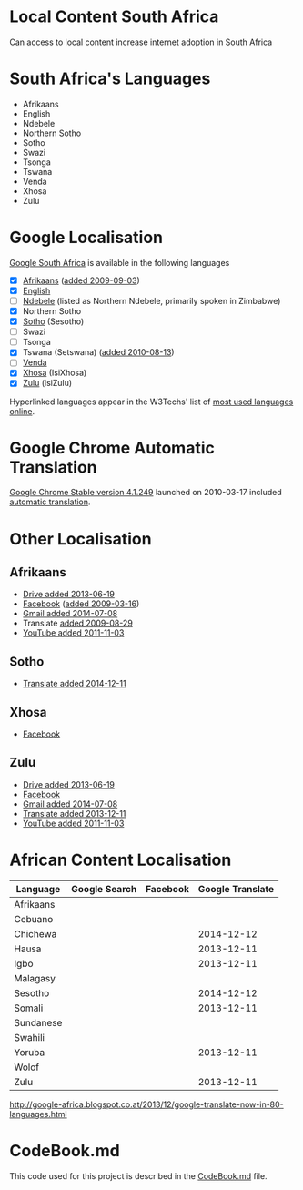 # Local Content South Africa
Can access to local content increase internet adoption in South Africa

# South Africa's Languages

 - Afrikaans
 - English
 - Ndebele
 - Northern Sotho
 - Sotho
 - Swazi
 - Tsonga
 - Tswana
 - Venda
 - Xhosa
 - Zulu

# Google Localisation

[Google South Africa](http://www.google.co.za) is available in the following languages

 - [x] [Afrikaans](http://w3techs.com/technologies/details/cl-af-/all/all) ([added 2009-09-03](http://google-africa.blogspot.com/2009/09/google-translate-now-available-for.html))
 - [x] [English](http://w3techs.com/technologies/details/cl-en-/all/all)
 - [ ] [Ndebele](http://w3techs.com/technologies/details/cl-nd-/all/all) (listed as Northern Ndebele, primarily spoken in Zimbabwe)
 - [x] Northern Sotho
 - [x] [Sotho](http://w3techs.com/technologies/details/cl-st-/all/all) (Sesotho)
 - [ ] Swazi
 - [ ] Tsonga
 - [x] Tswana (Setswana) ([added 2010-08-13](http://otlogetswe.com/2010/08/13/setswana-google-here/))
 - [ ] [Venda](http://w3techs.com/technologies/details/cl-ve-/all/all)
 - [x] [Xhosa](http://w3techs.com/technologies/details/cl-xh-/all/all) (IsiXhosa)
 - [x] [Zulu](http://w3techs.com/technologies/details/cl-zu-/all/all) (isiZulu)
 
Hyperlinked languages appear in the W3Techs' list of [most used languages online](http://w3techs.com/technologies/overview/content_language/all).

# Google Chrome Automatic Translation

[Google Chrome Stable version 4.1.249](http://googlechromereleases.blogspot.com/2010/03/stable-channel-update.html) launched on 2010-03-17 included [automatic translation](https://googleblog.blogspot.com/2010/03/brabhsalai-greasain-ilteangach-or.html).


# Other Localisation 

## Afrikaans
 
 - [Drive added 2013-06-19](http://google-africa.blogspot.com/2013/06/drive-docs-sheets-and-slides-now-in.html)
 - [Facebook](https://www.facebook.com/translations/FacebookLocales.xml) ([added 2009-03-16](http://mg.co.za/article/2009-03-16-facebook-goes-vleisboek))
 - [Gmail added 2014-07-08](http://google-africa.blogspot.com/2014/07/thirteen-new-languages-for-gmail.html)
 - Translate [added 2009-08-29](https://en.wikipedia.org/wiki/Google_Translate#Supported_languages)
 - [YouTube added 2011-11-03](http://google-africa.blogspot.com/2011/11/youtube-now-speaks-isizulu-and.html)
 
## Sotho

 - [Translate added 2014-12-11](http://googletranslate.blogspot.ch/2014/12/google-translate-10-more-languages-with.html)

## Xhosa

 - [Facebook](https://www.facebook.com/translations/FacebookLocales.xml)

## Zulu

 - [Drive added 2013-06-19](http://google-africa.blogspot.com/2013/06/drive-docs-sheets-and-slides-now-in.html)
 - [Facebook](https://www.facebook.com/translations/FacebookLocales.xml)
 - [Gmail added 2014-07-08](http://google-africa.blogspot.com/2014/07/thirteen-new-languages-for-gmail.html)
 - [Translate added 2013-12-11](http://google-africa.blogspot.com/2013/12/google-translate-now-in-80-languages.html)
 - [YouTube added 2011-11-03](http://google-africa.blogspot.com/2011/11/youtube-now-speaks-isizulu-and.html)


# African Content Localisation

| Language  | Google Search | Facebook | Google Translate |
|-----------|---------------|----------|------------------|
| Afrikaans |               |          |                  |
| Cebuano   |               |          |                  |
| Chichewa  |               |          | 2014-12-12       |
| Hausa     |               |          | 2013-12-11       |
| Igbo      |               |          | 2013-12-11       |
| Malagasy  |               |          |                  |
| Sesotho   |               |          | 2014-12-12       |
| Somali    |               |          | 2013-12-11       |
| Sundanese |               |          |                  |
| Swahili   |               |          |                  |
| Yoruba    |               |          | 2013-12-11       |
| Wolof     |               |          |                  |
| Zulu      |               |          | 2013-12-11       |

http://google-africa.blogspot.co.at/2013/12/google-translate-now-in-80-languages.html


# CodeBook.md

This code used for this project is described in the [CodeBook.md](/CodeBook.md) file.
